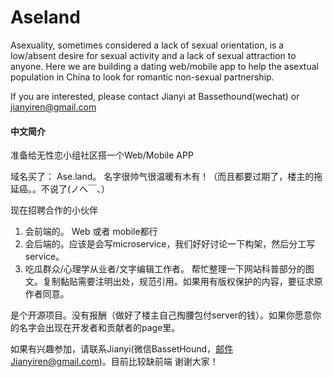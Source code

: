 # Aseland

Asexuality, sometimes considered a lack of sexual orientation, is a low/absent desire for sexual activity and a lack of sexual attraction to anyone. Here we are building a dating web/mobile app to help the asextual population in China to look for romantic non-sexual partnership. 


If you are interested, please contact Jianyi at Bassethound(wechat) or jianyiren@gmail.com

#### 中文简介
准备给无性恋小组社区搭一个Web/Mobile APP

域名买了： Ase.land。 名字很帅气很温暖有木有！（而且都要过期了，楼主的拖延癌。。不说了(ノへ￣、） 

现在招聘合作的小伙伴 
1. 会前端的。 Web 或者 mobile都行 
2. 会后端的。应该是会写microservice，我们好好讨论一下构架，然后分工写service。 
3. 吃瓜群众/心理学从业者/文字编辑工作者。 
帮忙整理一下网站科普部分的图文。复制黏贴需要注明出处，规范引用。如果用有版权保护的内容，要征求原作者同意。 

是个开源项目。没有报酬（做好了楼主自己掏腰包付server的钱）。如果你愿意你的名字会出现在开发者和贡献者的page里。 

如果有兴趣参加，请联系Jianyi(微信BassetHound，邮件Jianyiren@gmail.com)。目前比较缺前端
谢谢大家！ 


